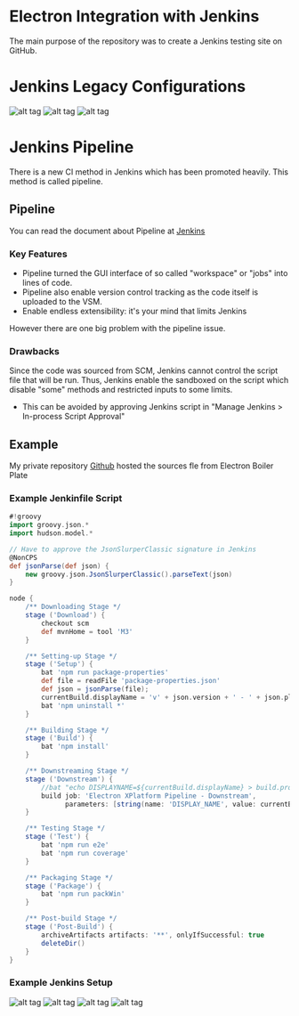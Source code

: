 # Electron Integration with Jenkins

The main purpose of the repository was to create a Jenkins testing site on GitHub.

# Jenkins Legacy Configurations

![alt tag](pics/legacy1.png)
![alt tag](pics/legacy2.png)
![alt tag](pics/legacy3.png)

# Jenkins Pipeline

There is a new CI method in Jenkins which has been promoted heavily. This method is called pipeline.

## Pipeline

You can read the document about Pipeline at [Jenkins](https://jenkins.io/doc/book/pipeline/)

### Key Features

- Pipeline turned the GUI interface of so called "workspace" or "jobs" into lines of code.
- Pipeline also enable version control tracking as the code itself is uploaded to the VSM.
- Enable endless extensibility: it's your mind that limits Jenkins

However there are one big problem with the pipeline issue.

### Drawbacks

Since the code was sourced from SCM, Jenkins cannot control the script file that will be run.
Thus, Jenkins enable the sandboxed on the script which disable "some" methods and restricted inputs to some limits.

- This can be avoided by approving Jenkins script in "Manage Jenkins > In-process Script Approval"

## Example

My private repository [Github](https://github.com/ThePooE/jenkins_electron) hosted the sources fle from Electron Boiler Plate

### Example Jenkinfile Script

```groovy
#!groovy
import groovy.json.*
import hudson.model.*

// Have to approve the JsonSlurperClassic signature in Jenkins
@NonCPS
def jsonParse(def json) {
    new groovy.json.JsonSlurperClassic().parseText(json)
}

node {
    /** Downloading Stage */
    stage ('Download') {
        checkout scm
        def mvnHome = tool 'M3'
    }

    /** Setting-up Stage */
    stage ('Setup') {
        bat 'npm run package-properties'
        def file = readFile 'package-properties.json'
        def json = jsonParse(file);
        currentBuild.displayName = 'v' + json.version + ' - ' + json.platform + env.BUILD_ID
        bat 'npm uninstall *'
    }

    /** Building Stage */
    stage ('Build') {
        bat 'npm install'
    }

    /** Downstreaming Stage */
    stage ('Downstream') {
        //bat "echo DISPLAYNAME=${currentBuild.displayName} > build.properties"
        build job: 'Electron XPlatform Pipeline - Downstream',
              parameters: [string(name: 'DISPLAY_NAME', value: currentBuild.displayName)]
    }

    /** Testing Stage */
    stage ('Test') {
        bat 'npm run e2e'
        bat 'npm run coverage'
    }

    /** Packaging Stage */
    stage ('Package') {
        bat 'npm run packWin'
    }

    /** Post-build Stage */
    stage ('Post-Build') {
        archiveArtifacts artifacts: '**', onlyIfSuccessful: true
        deleteDir()
    }
}
```

### Example Jenkins Setup

![alt tag](pics/pipeline1.png)
![alt tag](pics/pipeline2.png)
![alt tag](pics/pipeline3.png)
![alt tag](pics/pipeline4.png)